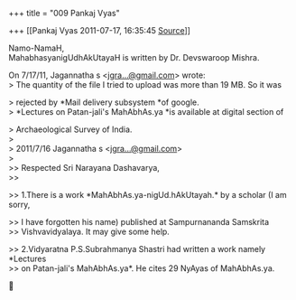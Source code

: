 +++
title = "009 Pankaj Vyas"

+++
[[Pankaj Vyas	2011-07-17, 16:35:45 [Source](https://groups.google.com/g/bvparishat/c/RL3bx4j8AXM)]]



Namo-NamaH,  
MahabhasyanigUdhAkUtayaH is written by Dr. Devswaroop Mishra.

  
On 7/17/11, Jagannatha s \<[jgra...@gmail.com]()\> wrote:  
\> The quantity of the file I tried to upload was more than 19 MB. So it was  

\> rejected by \*Mail delivery subsystem \*of google.  
\> \*Lectures on Patan-jali's MahAbhAs.ya \*is available at digital section of

  
\> Archaeological Survey of India.  
\>  
\> 2011/7/16 Jagannatha s \<[jgra...@gmail.com]()\>  
\>  
\>\> Respected Sri Narayana Dashavarya,  
\>\>  

\>\> 1.There is a work \*MahAbhAs.ya-nigUd.hAkUtayah.\* by a scholar (I am sorry,

  
\>\> I have forgotten his name) published at Sampurnananda Samskrita  
\>\> Vishvavidyalaya. It may give some help.  

\>\> 2.Vidyaratna P.S.Subrahmanya Shastri had written a work namely \*Lectures  
\>\> on Patan-jali's MahAbhAs.ya\*. He cites 29 NyAyas of MahAbhAs.ya.



